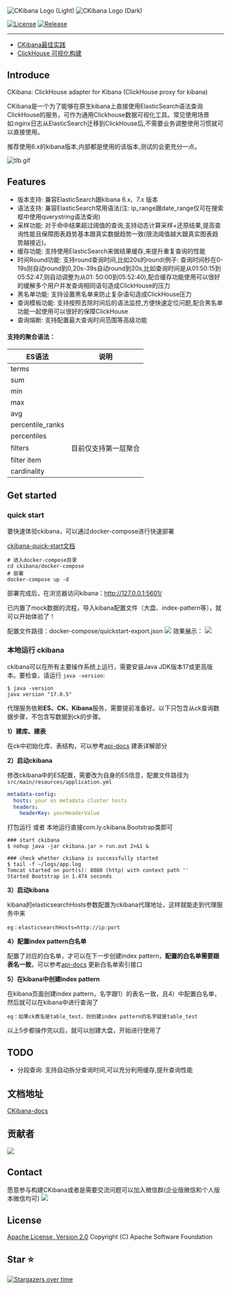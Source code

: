 ![CKibana Logo (Light)](img/logo-black.png#gh-light-mode-only)
![CKibana Logo (Dark)](img/logo-white.png#gh-dark-mode-only)

[![License](https://img.shields.io/badge/License-Apache%202.0-blue.svg)](https://opensource.org/licenses/Apache-2.0)
[![Release](https://img.shields.io/github/release/TongchengOpenSource/ckibana.svg?color=brightgreen&label=Release)](https://github.com/TongchengOpenSource/ckibana/releases)

---

- [CKibana最佳实践](https://mp.weixin.qq.com/s/T3tKYn6zE464bqTkoIa3dg)
- [ClickHouse 可视化构建](https://warmdust.github.io/2024/07/20/005/)

## Introduce

CKibana: ClickHouse adapter for Kibana (ClickHouse proxy for kibana)

CKibana是一个为了能够在原生kibana上直接使用ElasticSearch语法查询ClickHouse的服务，可作为通用Clickhouse数据可视化工具。常见使用场景如:nginx日志从ElasticSearch迁移到ClickHouse后,不需要业务调整使用习惯就可以直接使用。

推荐使用6.x的kibana版本,内部都是使用的该版本,测试的会更充分一点。

![tlb.gif](img/tlb.gif)

## Features

- 版本支持: 兼容ElasticSearch跟kibana 6.x、7.x 版本
- 语法支持: 兼容ElasticSearch常用语法(注: ip_range跟date_range仅可在搜索框中使用querystring语法查询)
- 采样功能: 对于命中结果超过阈值的查询,支持动态计算采样+还原结果,提高查询性能且保障图表趋势基本跟真实数据趋势一致(限流阈值越大跟真实图表趋势越接近)。
- 缓存功能: 支持使用ElasticSearch来做结果缓存,来提升重复查询的性能
- 时间Round功能: 支持round查询时间,比如20s的round(例子: 查询时间秒在0-19s则自动round到0,20s-39s自动round到20s,比如查询时间是从01:50:15到05:52:47,则自动调整为从01:
  50:00到05:52:40),配合缓存功能使用可以很好的缓解多个用户并发查询相同语句造成ClickHouse的压力
- 黑名单功能: 支持设置黑名单来防止复杂语句造成ClickHouse压力
- 查询模板功能: 支持按照去除时间后的语法监控,方便快速定位问题,配合黑名单功能一起使用可以很好的保障ClickHouse
- 查询熔断: 支持配置最大查询时间范围等高级功能

#### 支持的聚合语法：

| ES语法                  | 说明                     |
|-----------------------|------------------------|
| terms                   |                        |
| sum                     |                        |
| min                     |                        |
| max                    |                        |
| avg                     |                        |
| percentile_ranks         |                        |
| percentiles             |                        |
| filters                 | 目前仅支持第一层聚合             |
| filter item             |                        |
| cardinality             |                        |

## Get started
### quick start
要快速体验ckibana，可以通过docker-compose进行快速部署

[ckibana-quick-start文档](https://github.com/TongchengOpenSource/ckibana/blob/main/docker-compose/README.md)

```shell
# 进入docker-compose目录
cd ckibana/docker-compose
# 部署
docker-compose up -d
```
部署完成后，在浏览器访问kibana：http://127.0.0.1:5601/

已内置了mock数据的流程，导入kibana配置文件（大盘、index-pattern等），就可以开始体验了！

配置文件路径：docker-compose/quickstart-export.json
![](docker-compose/image/dashboard-import.jpg)
效果展示：
![](docker-compose/image/dashboard.jpg)



### 本地运行 ckibana
ckibana可以在所有主要操作系统上运行，需要安装Java JDK版本17或更高版本。要检查，请运行
`java -version`:
```shell
$ java -version
java version "17.0.5" 
```
代理服务依赖**ES、CK、Kibana**服务，需要提前准备好。以下只包含从ck查询数据步骤，不包含写数据到ck的步骤。

**1）建库、建表**

在ck中初始化库、表结构，可以参考[api-docs](https://tongchengopensource.github.io/ckibana-docs/zh/docs/api-docs) 建表详解部分

**2）启动ckibana**

修改ckibana中的ES配置，需要改为自身的ES信息，配置文件路径为`src/main/resources/application.yml`
```yaml
metadata-config:
  hosts: your es metadata cluster hosts
  headers:
    headerKey: yourHeaderValue
```
打包运行 或者 本地运行直接com.ly.ckibana.Bootstrap类即可
```shell
### start ckibana
$ nohup java -jar ckibana.jar > run.out 2>&1 &

### check whether ckibana is successfully started
$ tail -f ~/logs/app.log
Tomcat started on port(s): 8080 (http) with context path ''
Started Bootstrap in 1.474 seconds
```

**3）启动kibana**

kibana的elasticsearchHosts参数配置为ckibana代理地址，这样就能走到代理服务中来
```shell
eg：elasticsearchHosts=http://ip:port
```

**4）配置index pattern白名单**

配置了对应的白名单，才可以在下一步创建index pattern，**配置的白名单需要跟表名一致**，可以参考[api-docs](https://tongchengopensource.github.io/ckibana-docs/zh/api-docs) 更新白名单索引接口

**5）在kibana中创建index pattern**

在kibana页面创建index pattern，名字跟1）的表名一致，且4）中配置白名单，然后就可以在kibana中进行查询了
```shell
eg：如果ck表名是table_test，则创建index pattern的名字就是table_test
```

以上5步都操作完以后，就可以创建大盘，开始进行使用了

## TODO

- 分段查询: 支持自动拆分查询时间,可以充分利用缓存,提升查询性能

## 文档地址
[CKibana-docs](https://tongchengopensource.github.io/ckibana-docs)  

## 贡献者

<a href="https://github.com/TongchengOpenSource/ckibana/graphs/contributors"><img src="https://opencollective.com/ckibana/contributors.svg?width=890" /></a>

## Contact

愿意参与构建CKibana或者是需要交流问题可以加入微信群(企业版微信和个人版本微信均可)
![](http://oss.17usoft.com/infra-github/ckibana/join-us.png)

## License

[Apache License, Version 2.0](http://www.apache.org/licenses/LICENSE-2.0.html) Copyright (C) Apache Software Foundation

## Star ⭐
[![Stargazers over time](https://starchart.cc/TongchengOpenSource/ckibana.svg?variant=adaptive)](https://starchart.cc/TongchengOpenSource/ckibana)
